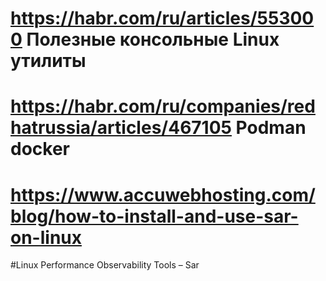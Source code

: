 # https://habr.com/ru/articles/553000   Полезные консольные Linux утилиты
# https://habr.com/ru/companies/redhatrussia/articles/467105  Podman docker

# https://www.accuwebhosting.com/blog/how-to-install-and-use-sar-on-linux

#Linux Performance Observability Tools – Sar
